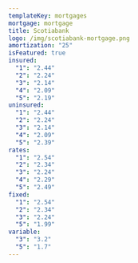```yaml
---
templateKey: mortgages
mortgage: mortgage
title: Scotiabank
logo: /img/scotiabank-mortgage.png
amortization: "25"
isFeatured: true
insured:
  "1": "2.44"
  "2": "2.24"
  "3": "2.14"
  "4": "2.09"
  "5": "2.19"
uninsured:
  "1": "2.44"
  "2": "2.24"
  "3": "2.14"
  "4": "2.09"
  "5": "2.39"
rates:
  "1": "2.54"
  "2": "2.34"
  "3": "2.24"
  "4": "2.29"
  "5": "2.49"
fixed:
  "1": "2.54"
  "2": "2.34"
  "3": "2.24"
  "5": "1.99"
variable:
  "3": "3.2"
  "5": "1.7"
---
```

